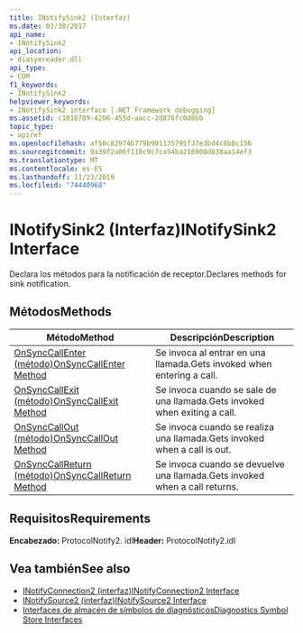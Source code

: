 ```yaml
---
title: INotifySink2 (Interfaz)
ms.date: 03/30/2017
api_name:
- INotifySink2
api_location:
- diasymreader.dll
api_type:
- COM
f1_keywords:
- INotifySink2
helpviewer_keywords:
- INotifySink2 interface [.NET Framework debugging]
ms.assetid: c1018789-4206-455d-aacc-2d876fc0d0bb
topic_type:
- apiref
ms.openlocfilehash: af50c82974b779b901135795f37e3bd4c8b8c156
ms.sourcegitcommit: 9a39f2a06f110c9c7ca54ba216900d038aa14ef3
ms.translationtype: MT
ms.contentlocale: es-ES
ms.lasthandoff: 11/23/2019
ms.locfileid: "74440968"
---
```

# <a name="inotifysink2-interface"></a><span data-ttu-id="928d4-102">INotifySink2 (Interfaz)</span><span class="sxs-lookup"><span data-stu-id="928d4-102">INotifySink2 Interface</span></span>
<span data-ttu-id="928d4-103">Declara los métodos para la notificación de receptor.</span><span class="sxs-lookup"><span data-stu-id="928d4-103">Declares methods for sink notification.</span></span>  
  
## <a name="methods"></a><span data-ttu-id="928d4-104">Métodos</span><span class="sxs-lookup"><span data-stu-id="928d4-104">Methods</span></span>  
  
|<span data-ttu-id="928d4-105">Método</span><span class="sxs-lookup"><span data-stu-id="928d4-105">Method</span></span>|<span data-ttu-id="928d4-106">Descripción</span><span class="sxs-lookup"><span data-stu-id="928d4-106">Description</span></span>|  
|------------|-----------------|  
|[<span data-ttu-id="928d4-107">OnSyncCallEnter (método)</span><span class="sxs-lookup"><span data-stu-id="928d4-107">OnSyncCallEnter Method</span></span>](../../../../docs/framework/unmanaged-api/diagnostics/inotifysink2-onsynccallenter-method.md)|<span data-ttu-id="928d4-108">Se invoca al entrar en una llamada.</span><span class="sxs-lookup"><span data-stu-id="928d4-108">Gets invoked when entering a call.</span></span>|  
|[<span data-ttu-id="928d4-109">OnSyncCallExit (método)</span><span class="sxs-lookup"><span data-stu-id="928d4-109">OnSyncCallExit Method</span></span>](../../../../docs/framework/unmanaged-api/diagnostics/inotifysink2-onsynccallexit-method.md)|<span data-ttu-id="928d4-110">Se invoca cuando se sale de una llamada.</span><span class="sxs-lookup"><span data-stu-id="928d4-110">Gets invoked when exiting a call.</span></span>|  
|[<span data-ttu-id="928d4-111">OnSyncCallOut (método)</span><span class="sxs-lookup"><span data-stu-id="928d4-111">OnSyncCallOut Method</span></span>](../../../../docs/framework/unmanaged-api/diagnostics/inotifysink2-onsynccallout-method.md)|<span data-ttu-id="928d4-112">Se invoca cuando se realiza una llamada.</span><span class="sxs-lookup"><span data-stu-id="928d4-112">Gets invoked when a call is out.</span></span>|  
|[<span data-ttu-id="928d4-113">OnSyncCallReturn (método)</span><span class="sxs-lookup"><span data-stu-id="928d4-113">OnSyncCallReturn Method</span></span>](../../../../docs/framework/unmanaged-api/diagnostics/inotifysink2-onsynccallreturn-method.md)|<span data-ttu-id="928d4-114">Se invoca cuando se devuelve una llamada.</span><span class="sxs-lookup"><span data-stu-id="928d4-114">Gets invoked when a call returns.</span></span>|  
  
## <a name="requirements"></a><span data-ttu-id="928d4-115">Requisitos</span><span class="sxs-lookup"><span data-stu-id="928d4-115">Requirements</span></span>  
 <span data-ttu-id="928d4-116">**Encabezado:** ProtocolNotify2. idl</span><span class="sxs-lookup"><span data-stu-id="928d4-116">**Header:** ProtocolNotify2.idl</span></span>  
  
## <a name="see-also"></a><span data-ttu-id="928d4-117">Vea también</span><span class="sxs-lookup"><span data-stu-id="928d4-117">See also</span></span>

- [<span data-ttu-id="928d4-118">INotifyConnection2 (interfaz)</span><span class="sxs-lookup"><span data-stu-id="928d4-118">INotifyConnection2 Interface</span></span>](../../../../docs/framework/unmanaged-api/diagnostics/inotifyconnection2-interface.md)
- [<span data-ttu-id="928d4-119">INotifySource2 (interfaz)</span><span class="sxs-lookup"><span data-stu-id="928d4-119">INotifySource2 Interface</span></span>](../../../../docs/framework/unmanaged-api/diagnostics/inotifysource2-interface.md)
- [<span data-ttu-id="928d4-120">Interfaces de almacén de símbolos de diagnósticos</span><span class="sxs-lookup"><span data-stu-id="928d4-120">Diagnostics Symbol Store Interfaces</span></span>](../../../../docs/framework/unmanaged-api/diagnostics/diagnostics-symbol-store-interfaces.md)
